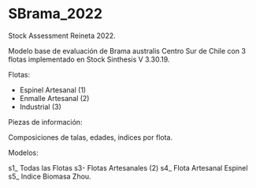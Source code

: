 # SBrama_2022
Stock Assessment Reineta 2022. 

Modelo base de evaluación de Brama australis Centro Sur de Chile con 3 flotas implementado en Stock Sinthesis V 3.30.19. 

Flotas:

- Espinel Artesanal (1)
- Enmalle Artesanal (2)
- Industrial (3)

Piezas de información:

Composiciones de talas, edades, indices por flota.


Modelos:

s1_ Todas las Flotas
s3- Flotas Artesanales (2)
s4_ Flota Artesanal Espinel
s5_ Indice Biomasa Zhou.
